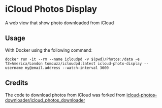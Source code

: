 # iCloud Photos Display

A web view that show photo downloaded from iCloud

## Usage

With Docker using the following command:

```
docker run -it --rm --name icloudpd -v $(pwd)/Photos:/data -e TZ=America/London tomcuzz/icloudpd:latest icloud-photo-display --username my@email.address --watch-interval 3600
```

## Credits

The code to download photos from iCloud was forked from [icloud-photos-downloader/icloud_photos_downloader](https://github.com/icloud-photos-downloader/icloud_photos_downloader)
